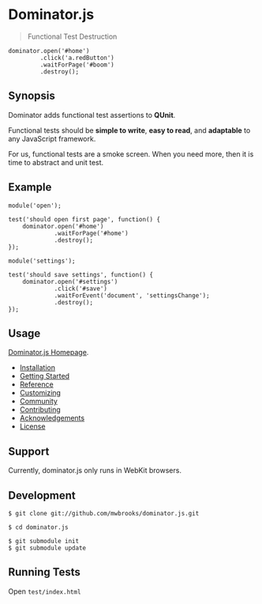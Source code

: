 Dominator.js
============

> Functional Test Destruction

    dominator.open('#home')
             .click('a.redButton')
             .waitForPage('#boom')
             .destroy();

Synopsis
--------

Dominator adds functional test assertions to __QUnit__.

Functional tests should be __simple to write__, __easy to read__, and __adaptable__ to any JavaScript framework.

For us, functional tests are a smoke screen. When you need more, then it is time to abstract and unit test.

Example
-------

    module('open');

    test('should open first page', function() {
        dominator.open('#home')
                 .waitForPage('#home')
                 .destroy();
    });

    module('settings');

    test('should save settings', function() {
        dominator.open('#settings')
                 .click('#save')
                 .waitForEvent('document', 'settingsChange');
                 .destroy();
    });

Usage
-----

[Dominator.js Homepage](http://mwbrooks.github.com/dominator.js/).

- [Installation](http://mwbrooks.github.com/dominator.js/#installing)
- [Getting Started](http://mwbrooks.github.com/dominator.js/#getting-started)
- [Reference](http://mwbrooks.github.com/dominator.js/#reference)
- [Customizing](http://mwbrooks.github.com/dominator.js/#customizing)
- [Community](http://mwbrooks.github.com/dominator.js/#community)
- [Contributing](http://mwbrooks.github.com/dominator.js/#contribute)
- [Acknowledgements](http://mwbrooks.github.com/dominator.js/#acknowledgement)
- [License](http://mwbrooks.github.com/dominator.js/#license)

Support
-------

Currently, dominator.js only runs in WebKit browsers.

Development
-----------

    $ git clone git://github.com/mwbrooks/dominator.js.git

    $ cd dominator.js

    $ git submodule init
    $ git submodule update

Running Tests
-------------

Open `test/index.html`